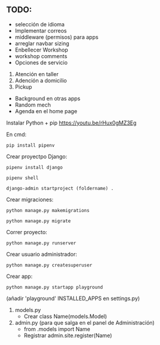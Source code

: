 ## TODO:
- selección de idioma
- Implementar correos
- middleware (permisos) para apps
- arreglar navbar sizing
- Enbellecer Workshop
- workshop comments
- Opciones de servicio
1. Atención en taller
2. Adención a domicilio
3. Pickup
- Background en otras apps
- Random mech
- Agenda en el home page

Instalar Python + pip
https://youtu.be/rHux0gMZ3Eg

En cmd:
```
pip install pipenv
```

Crear proyectpo Django:
```
pipenv install django
```
```
pipenv shell
```
```
django-admin startproject (foldername) .
```

Crear migraciones:
```
python manage.py makemigrations
```
```
python manage.py migrate
```

Correr proyecto:
```
python manage.py runserver
```

Crear usuario administrador:
```
python manage.py createsuperuser
```

Crear app:
```
python manage.py startapp playground
```
(añadir 'playground' INSTALLED_APPS en settings.py)

1. models.py
    - Crear class Name(models.Model)
2. admin.py (para que salga en el panel de Administración)
    - from .models import Name
    - Registrar admin.site.register(Name)